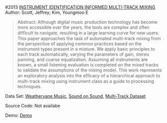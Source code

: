 #2013 [INSTRUMENT IDENTIFICATION INFORMED MULTI-TRACK MIXING](http://music.ece.drexel.edu/files/Navigation/Publications/Scott2013b.pdf)
Author: Scott, Jeffrey; Kim, Youngmoo E
>Abstract: Although digital music production technology has become more accessible over the years, the tools are complex and often difﬁcult to navigate, resulting in a large learning curve for new users. This paper approaches the task of automated multi-track mixing from the perspective of applying common practices based on the instrument types present in a mixture. We apply basic principles to each track automatically, varying the parameters of gain, stereo panning, and coarse equalization. Assuming all instruments are known, a small listening evaluation is completed on the mixed tracks to validate the assumptions of the mixing model. This work represents an exploratory analysis into the efﬁcacy of a hierarchical approach to multi-track mixing using instrument class as a guide to processing techniques.

Data Set: [Weathervane Music](https://weathervanemusic.org/), [Sound on Sound](http://www.soundonsound.com/), [Multi-Track Dataset](http://music.ece.drexel.edu/research/AutoMix)

Source Code: Not availabe

Demo: [Demo](http://music.ece.drexel.edu/research/AutoMix)

